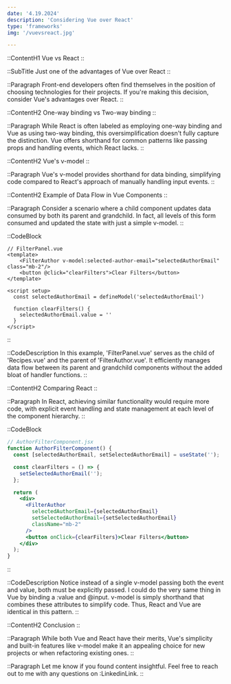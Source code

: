 ```yaml
---
date: '4.19.2024'
description: 'Considering Vue over React'
type: 'frameworks'
img: '/vuevsreact.jpg'

---
```


::ContentH1
Vue vs React
::

::SubTitle
Just one of the advantages of Vue over React
::

::Paragraph
Front-end developers often find themselves in the position of choosing technologies for their projects.
If you're making this decision, consider Vue's advantages over React.
::

::ContentH2
One-way binding vs Two-way binding
::

::Paragraph
While React is often labeled as employing one-way binding and Vue as using two-way binding, this oversimplification doesn't fully capture the distinction.
Vue offers shorthand for common patterns like passing props and handling events, which React lacks.
::

::ContentH2
Vue's v-model
::

::Paragraph
Vue's v-model provides shorthand for data binding, simplifying code compared to React's approach of manually handling input events.
::

::ContentH2
Example of Data Flow in Vue Components
::

::Paragraph
Consider a scenario where a child component updates data consumed by both its parent and grandchild.
In fact, all levels of this form consumed and updated the state with just a simple v-model.
::

::CodeBlock
```vue
// FilterPanel.vue
<template>
    <FilterAuthor v-model:selected-author-email="selectedAuthorEmail" class="mb-2"/>
    <button @click="clearFilters">Clear Filters</button>
</template>

<script setup>
  const selectedAuthorEmail = defineModel('selectedAuthorEmail')

  function clearFilters() {
    selectedAuthorEmail.value = ''
  }
</script>
```
::

::CodeDescription
In this example, 'FilterPanel.vue' serves as the child of 'Recipes.vue' and the parent of 'FilterAuthor.vue'.
It efficiently manages data flow between its parent and grandchild components without the added bloat of handler functions.
::

::ContentH2
Comparing React
::

::Paragraph
In React, achieving similar functionality would require more code, with explicit event handling and state management at each level of the component hierarchy.
::

::CodeBlock
```jsx
// AuthorFilterComponent.jsx
function AuthorFilterComponent() {
  const [selectedAuthorEmail, setSelectedAuthorEmail] = useState('');

  const clearFilters = () => {
    setSelectedAuthorEmail('');
  };

  return (
    <div>
      <FilterAuthor 
        selectedAuthorEmail={selectedAuthorEmail} 
        setSelectedAuthorEmail={setSelectedAuthorEmail}
        className="mb-2" 
      />
      <button onClick={clearFilters}>Clear Filters</button>
    </div>
  );
}
```
::

::CodeDescription
Notice instead of a single v-model passing both the event and value, both must be explicitly passed.
I could do the very same thing in Vue by binding a \:value and @input.
v-model is simply shorthand that combines these attributes to simplify code.
Thus, React and Vue are identical in this pattern.
::

::ContentH2
Conclusion
::

::Paragraph
While both Vue and React have their merits, Vue's simplicity and built-in features like v-model make it an appealing choice for new projects or when refactoring existing ones.
::

::Paragraph
Let me know if you found content insightful.  Feel free to reach out to me with any questions on :LinkedinLink.
::








